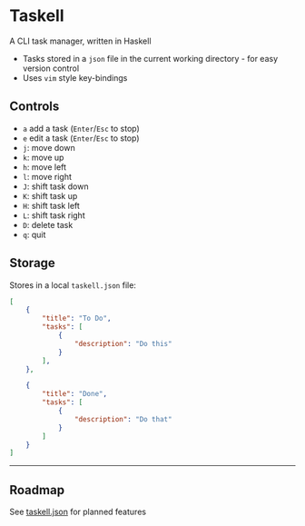 # Taskell

A CLI task manager, written in Haskell

- Tasks stored in a `json` file in the current working directory - for easy version control
- Uses `vim` style key-bindings

## Controls

- `a` add a task (`Enter`/`Esc` to stop)
- `e` edit a task (`Enter`/`Esc` to stop)
- `j`: move down
- `k`: move up
- `h`: move left 
- `l`: move right
- `J`: shift task down
- `K`: shift task up
- `H`: shift task left 
- `L`: shift task right
- `D`: delete task
- `q`: quit

## Storage

Stores in a local `taskell.json` file:

```json
[
    {
        "title": "To Do",
        "tasks": [
            {
                "description": "Do this"
            }
        ],
    },

    {
        "title": "Done",
        "tasks": [
            {
                "description": "Do that"
            }
        ]
    }
]
```

---

## Roadmap

See [taskell.json](https://github.com/smallhadroncollider/taskell/blob/develop/taskell.json) for planned features
